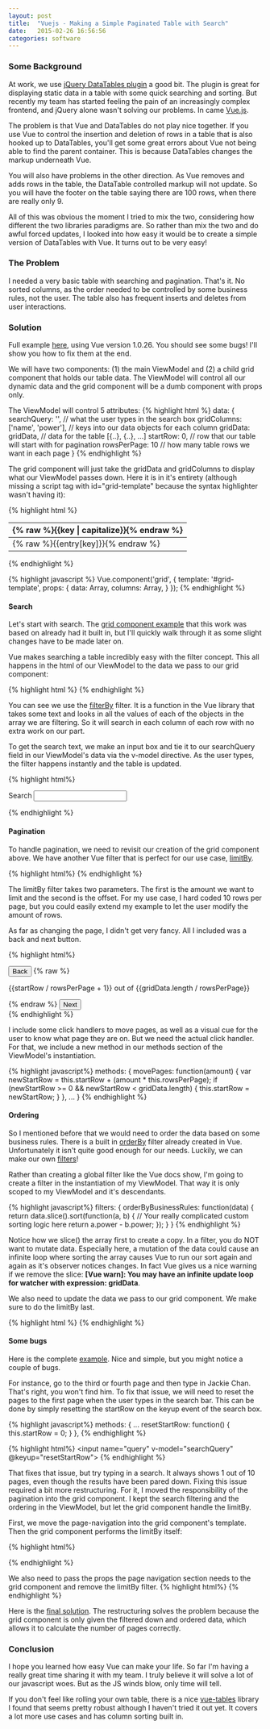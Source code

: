 ```yaml
---
layout: post
title:  "Vuejs - Making a Simple Paginated Table with Search"
date:   2015-02-26 16:56:56
categories: software
---
```

### Some Background
At work, we use [jQuery DataTables plugin][data-tables] a good bit. The plugin is great for displaying static data in a table with some quick searching and sorting. But recently my team has started feeling the pain of an increasingly complex frontend, and jQuery alone wasn't solving our problems. In came [Vue.js][vue-js].

The problem is that Vue and DataTables do not play nice together. If you use Vue to control the insertion and deletion of rows in a table that is also hooked up to DataTables, you'll get some great errors about Vue not being able to find the parent container. This is because DataTables changes the markup underneath Vue.

You will also have problems in the other direction. As Vue removes and adds rows in the table, the DataTable controlled markup will not update. So you will have the footer on the table saying there are 100 rows, when there are really only 9.

All of this was obvious the moment I tried to mix the two, considering how different the two libraries paradigms are. So rather than mix the two and do awful forced updates, I looked into how easy it would be to create a simple version of DataTables with Vue. It turns out to be very easy!

### The Problem
I needed a very basic table with searching and pagination. That's it. No sorted columns, as the order needed to be controlled by some business rules, not the user. The table also has frequent inserts and deletes from user interactions.

### Solution
Full example [here][fiddle-first-example], using Vue version 1.0.26. You should see some bugs! I'll show you how
to fix them at the end.

We will have two components: (1) the main ViewModel and (2) a child grid component that holds our table data. The ViewModel will control all our dynamic data and the grid component will be a dumb component with props only.

The ViewModel will control 5 attributes:
{% highlight html %}
data: {
  searchQuery: '', 		  // what the user types in the search box
  gridColumns: ['name', 'power'], // keys into our data objects for each column
  gridData: gridData, 		  // data for the table [{..}, {..}, ...]
  startRow: 0, 			  // row that our table will start with for pagination
  rowsPerPage: 10 		  // how many table rows we want in each page
}
{% endhighlight %}

The grid component will just take the gridData and gridColumns to display what our ViewModel passes down. Here it is in it's entirety (although missing a script tag with id="grid-template" because the syntax highlighter wasn't having it):

{% highlight html %}
<table>
  <thead>
    <tr>
      <th v-for="key in columns">
        {% raw %}{{key | capitalize}}{% endraw %}
      </th>
    </tr>
  </thead>
  <tbody>
    <tr v-for="entry in data">
      <td v-for="key in columns">
        {% raw %}{{entry[key]}}{% endraw %}
      </td>
    </tr>
  </tbody>
</table>
{% endhighlight %}

{% highlight javascript %}
Vue.component('grid', {
  template: '#grid-template',
  props: {
    data: Array,
    columns: Array,
  }
});
{% endhighlight %}

#### Search
Let's start with search. The [grid component example][vue-js-grid-component] that this work was based on already had it built in, but I'll quickly walk through it as some slight changes have to be made later on.

Vue makes searching a table incredibly easy with the filter concept. This all happens in the html of our ViewModel to the data we pass to our grid component:

{% highlight html %}
<grid :data="gridData | filterBy searchQuery" :columns="gridColumns" />
{% endhighlight %}

You can see we use the [filterBy][vue-js-filter-by] filter. It is a function in the Vue library that takes some text and looks in all the values of each of the objects in the array we are filtering. So it will search in each column of each row with no extra work on our part.

To get the search text, we make an input box and tie it to our searchQuery field in our ViewModel's data via the v-model directive. As the user types, the filter happens instantly and the table is updated.

{% highlight html%}
<form id="search">
  Search
  <input name="query" v-model="searchQuery">
</form>
{% endhighlight %}

#### Pagination
To handle pagination, we need to revisit our creation of the grid component above. We have another Vue filter that is perfect for our use case, [limitBy][vue-js-limit-by].

{% highlight html%}
<grid :data="gridData | filterBy searchQuery | limitBy rowsPerPage startRow" :columns="gridColumns" />
{% endhighlight %}

The limitBy filter takes two parameters. The first is the amount we want to limit and the second is the offset. For my use case, I hard coded 10 rows per page, but you could easily extend my example to let the user modify the amount of rows.

As far as changing the page, I didn't get very fancy. All I included was a back and next button.

{% highlight html%}
<div id="page-navigation">
  <button @click=movePages(-1)>Back</button>
  {% raw %}<p>{{startRow / rowsPerPage + 1}} out of {{gridData.length / rowsPerPage}}</p>{% endraw %}
  <button @click=movePages(1)>Next</button>
</div>
{% endhighlight %}

I include some click handlers to move pages, as well as a visual cue for the user to know what page they are on. But we need the actual click handler. For that, we include a new method in our methods section of the ViewModel's instantiation.

{% highlight javascript%}
methods: {
  movePages: function(amount) {
    var newStartRow = this.startRow + (amount * this.rowsPerPage);
    if (newStartRow >= 0 && newStartRow < gridData.length) {
      this.startRow = newStartRow;
    }
  },
  ...
}
{% endhighlight %}

#### Ordering
So I mentioned before that we would need to order the data based on some business rules. There is a built in [orderBy][vue-js-order-by] filter already created in Vue. Unfortunately it isn't quite good enough for our needs. Luckily, we can make our own [filters][vue-js-custom-filters]!

Rather than creating a global filter like the Vue docs show, I'm going to create a filter in the instantiation of my ViewModel. That way it is only scoped to my ViewModel and it's descendants.

{% highlight javascript%}
filters: {
  orderByBusinessRules: function(data) {
    return data.slice().sort(function(a, b) {
      // Your really complicated custom sorting logic here
      return a.power - b.power;
    });
  }
}
{% endhighlight %}

Notice how we slice() the array first to create a copy. In a filter, you do NOT want to mutate data. Especially here, a mutation of the data could cause an infinite loop where sorting the array causes Vue to run our sort again and again as it's observer notices changes. In fact Vue gives us a nice warning if we remove the slice: **[Vue warn]: You may have an infinite update loop for watcher with expression: gridData**.

We also need to update the data we pass to our grid component. We make sure to do the limitBy last.

{% highlight html %}
<grid :data="gridData | orderByBusinessRules | filterBy searchQuery | limitBy rowsPerPage startRow" :columns="gridColumns">
{% endhighlight %}

#### Some bugs
Here is the complete [example][fiddle-first-example]. Nice and simple, but you might notice a couple of bugs.

For instance, go to the third or fourth page and then type in Jackie Chan. That's right, you won't find him. To fix that issue, we will need to reset the pages to the first page when the user types in the search bar. This can be done by simply resetting the startRow on the keyup event of the search box.

{% highlight javascript%}
methods: {
  ...
  resetStartRow: function() {
    this.startRow = 0;
  }
},
{% endhighlight %}

{% highlight html%}
<input name="query" v-model="searchQuery" @keyup="resetStartRow">
{% endhighlight %}

That fixes that issue, but try typing in a search. It always shows 1 out of 10 pages, even though the results have been pared down. Fixing this issue required a bit more restructuring. For it, I moved the responsibility of the pagination into the grid component. I kept the search filtering and the ordering in the ViewModel, but let the grid component handle the limitBy.

First, we move the page-navigation into the grid component's template. Then the grid component performs the limitBy itself:

{% highlight html%}
<tr v-for="entry in data | limitBy rowsPerPage startRow">
{% endhighlight %}

We also need to pass the props the page navigation section needs to the grid component and remove the limitBy filter.
{% highlight html%}
<grid :data="gridData | orderByBusinessRules | filterBy searchQuery" :columns="gridColumns" :move-pages="movePages" :start-row="startRow" :rows-per-page="rowsPerPage">
{% endhighlight %}

Here is the [final solution][fiddle-final-example]. The restructuring solves the problem because the grid component is only given the filtered down and ordered data, which allows it to calculate the number of pages correctly.

### Conclusion
I hope you learned how easy Vue can make your life. So far I'm having a really great time sharing it with my team. I truly believe it will solve a lot of our javascript woes. But as the JS winds blow, only time will tell.

If you don't feel like rolling your own table, there is a nice [vue-tables][vue-tables] library I found that seems pretty robust although I haven't tried it out yet. It covers a lot more use cases and has column sorting built in.

[data-tables]: https://www.datatables.net/
[vue-js]: http://vuejs.org/
[vue-js-grid-component]: http://vuejs.org/examples/grid-component.html
[vue-js-filter-by]: http://vuejs.org/api/#filterBy
[vue-js-limit-by]: http://vuejs.org/api/#limitBy
[vue-js-order-by]: http://vuejs.org/api/#orderBy
[vue-js-custom-filters]: http://vuejs.org/guide/custom-filter.html
[fiddle-first-example]: http://jsfiddle.net/ctlevi/65ug9tu0/
[fiddle-final-example]: http://jsfiddle.net/ctlevi/xbarpj1L/
[vue-tables]: https://github.com/matfish2/vue-tables
